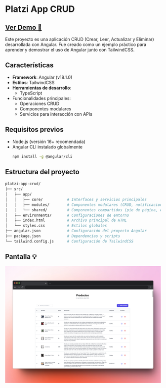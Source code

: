 # Platzi App CRUD
## [Ver Demo 👀](https://platzi-app-crud.vercel.app/)
Este proyecto es una aplicación CRUD (Crear, Leer, Actualizar y Eliminar) desarrollada con Angular. Fue creado como un ejemplo práctico para aprender y demostrar el uso de Angular junto con TailwindCSS.

## Características

- **Framework**: Angular (v18.1.0)
- **Estilos**: TailwindCSS
- **Herramientas de desarrollo**:
  - TypeScript
- Funcionalidades principales:
  - Operaciones CRUD
  - Componentes modulares
  - Servicios para interacción con APIs

## Requisitos previos

- Node.js (versión 16+ recomendada)
- Angular CLI instalado globalmente
  ```bash
  npm install -g @angular/cli
  ```

## Estructura del proyecto
```bash
platzi-app-crud/
├── src/
│   ├── app/
│   │   ├── core/           # Interfaces y servicios principales
│   │   ├── modules/        # Componentes modulares (CRUD, notificaciones, búsqueda, etc.)
│   │   └── shared/         # Componentes compartidos (pie de página, encabezados, etc.)
│   ├── environments/       # Configuraciones de entorno
│   ├── index.html          # Archivo principal de HTML
│   └── styles.css          # Estilos globales
├── angular.json            # Configuración del proyecto Angular
├── package.json            # Dependencias y scripts
└── tailwind.config.js      # Configuración de TailwindCSS
```

## Pantalla 💡
![preview img](./public/assets/mockup.png)